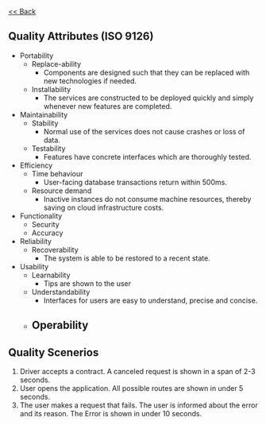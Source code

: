 [<< Back](/README)

## Quality Attributes (ISO 9126)

- Portability
    - Replace-ability
        - Components are designed such that they can be replaced with new technologies if needed.
    - Installability
        - The services are constructed to be deployed quickly and simply whenever new features are completed.
- Maintainability
    - Stability
        - Normal use of the services does not cause crashes or loss of data.
    - Testability
        - Features have concrete interfaces which are thoroughly tested.
- Efficiency
    - Time behaviour
        - User-facing database transactions return within 500ms. 
    - Resource demand
        - Inactive instances do not consume machine resources, thereby saving on cloud infrastructure costs.
- Functionality
    - Security
    - Accuracy
- Reliability
    - Recoverability
        - The system is able to be restored to a recent state.
- Usability
    - Learnability
        - Tips are shown to the user
    - Understandability
        - Interfaces for users are easy to understand, precise and concise.
    - Operability
        - 


## Quality Scenerios

1. Driver accepts a contract. A canceled request is shown in a span of 2-3 seconds. 
2. User opens the application. All possible routes are shown in under 5 seconds.
3. The user makes a request that fails. The user is informed about the error and its reason. The Error is shown in under 10 seconds.

